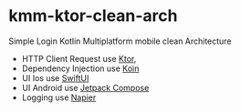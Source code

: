 # kmm-ktor-clean-arch
Simple Login Kotlin Multiplatform mobile clean Architecture
- HTTP Client Request use [Ktor](https://ktor.io/), 
- Dependency Injection use [Koin](https://insert-koin.io/)
- UI Ios use [SwiftUI](https://developer.apple.com/xcode/swiftui/)
- UI Android use [Jetpack Compose](https://developer.android.com/jetpack/compose)
- Logging use [Napier](https://github.com/AAkira/Napier)
